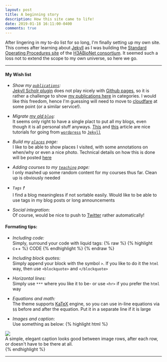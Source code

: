 ```yaml
---
layout: post
title: A beginning story 
description: How this site came to life! 
date: 2019-01-18 16:11:00-0400 
comments: true
---
```


After lingering in my to-do list for so long, I'm finally setting up my own site. This comes after learning about [Jekyll](https://jekyllrb.com/) as I was building the [Standard Operating Procedures site](https://h3abionet.github.io/H3ABionet-SOPs/) of the [H3ABioNet consortium](https://h3abionet.org/). It seemed such a loss not to extend the scope to my own universe, so here we go.



***

#### My Wish list

- _Show my [`publications`](/publications):_ <br>
 [Jekyll Scholr plugin](https://github.com/inukshuk/jekyll-scholar) does not play nicely with [Github pages](https://pages.github.com/), so it is rather a challenge to show [my publications here](/publications) in categories. I would like this freedom, hence I'm guessing will need to move to [cloudfare]() at some point (or a similar service!).

- _Migrate [my old `blog`](https://azzaeahmed.wordpress.com/):_ <br>
  It seems only right to have a single plact to put all my blogs, even though it is all personal stuff anyways. [This](https://benjamintravis.com/blog/jekyll-github-pages-from-wordpress) and [this](https://girliemac.com/blog/2013/12/27/wordpress-to-jekyll/) article are nice tutorials for going from [`wordpress`](https://wordpress.com/) to [`Jekyll`](https://jekyllrb.com/)

- _Build my [`places`](/places) page:_ <br>
  I like to be able to show places I visited, with some annotations on when/why or even a nice photo. Technical details on how this is done will be posted [here ](/blog/2019/adding-locations/)



- _Adding courses to my [`teaching`](/teaching) page:_ <br>
  I only mashed up some random content for my courses thus far. Clean up is obviously needed 

- _`Tags` :exclamation:_ <br>
   I find a blog meaningless if not sortable easily. Would like to be able to use tags in my blog posts or long announcements 

- _Social integration_: <br>
  Of course, would be nice to push to [Twitter](https://twitter.com/) rather automatically!


#### Formating tips:

- _Including code:_ <br>
  Simply, surround your code with liquid tags: {% raw  %} {% highlight c++ %}  CODE {% endhighlight %} {% endraw %}

- _Including block quotes:_ <br>
  Simply append your block with the symbol `>`. If you like to do it the `html` way, then use `<blockquote>` and `</blockquote>`

- _Horizontal lines:_ <br>
  Simply use `***` where you like it to be- or use `<hr>` if you prefer the `html` way

- _Equations and math:_ <br>
  The theme supports [KaTeX](https://khan.github.io/KaTeX/) engine, so you can use in-line equations via `$$` before and after the equation. Put it in a separate line if it is large

- _Images and caption_: <br>
  Use something as below:
{% highlight html %}
<div class="img_row">
    <img class="col three" src="{{ site.baseurl }}/assets/img/7.jpg">
</div>
<div class="col three caption">
    A simple, elegant caption looks good between image rows, after each row, or doesn't have to be there at all. 
</div>
{% endhighlight %}

***




